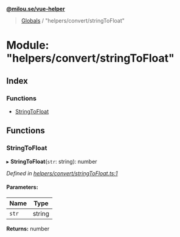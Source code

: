 **[@milou.se/vue-helper](../README.md)**

> [Globals](../globals.md) / "helpers/convert/stringToFloat"

# Module: "helpers/convert/stringToFloat"

## Index

### Functions

* [StringToFloat](_helpers_convert_stringtofloat_.md#stringtofloat)

## Functions

### StringToFloat

▸ **StringToFloat**(`str`: string): number

*Defined in [helpers/convert/stringToFloat.ts:1](https://github.com/milou-se/milou-vue-helper/blob/75d6769/src/helpers/convert/stringToFloat.ts#L1)*

#### Parameters:

Name | Type |
------ | ------ |
`str` | string |

**Returns:** number
